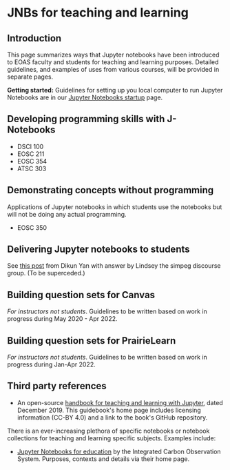 # JNBs for teaching and learning

## Introduction

This page summarizes ways that Jupyter notebooks have been introduced to EOAS faculty and students for teaching and learning purposes. Detailed guidelines, and examples of uses from various courses, will be provided in separate pages.

**Getting started:** Guidelines for setting up you local computer to run Jupyter Notebooks are in our [Jupyter Notebooks startup](jnotebook-startup.md) page.

## Developing programming skills with J-Notebooks

* DSCI 100
* EOSC 211
* EOSC 354
* ATSC 303

## Demonstrating concepts without programming

Applications of Jupyter notebooks in which students use the notebooks but will not be doing any actual programming.

* EOSC 350

## Delivering Jupyter notebooks to students

See [this post](https://simpeg.discourse.group/t/best-practice-of-delivering-jupyter-notebooks-to-students/78) from Dikun Yan with answer by Lindsey the simpeg discourse group. (To be superceded.)


## Building question sets for Canvas

_For instructors not students_. Guidelines to be written based on work in progress during May 2020 - Apr 2022.

## Building question sets for PrairieLearn

_For instructors not students_. Guidelines to be written based on work in progress during Jan-Apr 2022.

## Third party references

* An open-source [handbook for teaching and learning with Jupyter](https://jupyter4edu.github.io/jupyter-edu-book/), dated December 2019. This guidebook's home page includes licensing information (CC-BY 4.0) and a link to the book's GitHub repository.

There is an ever-increasing plethora of specific notebooks or notebook collections for teaching and learning specific subjects. Examples include:

* [Jupyter Notebooks for education](https://www.icos-cp.eu/science-and-impact/education/icos-jupyter-notebooks-for-education) by the Integrated Carbon Observation System. Purposes, contexts and details via their home page.
